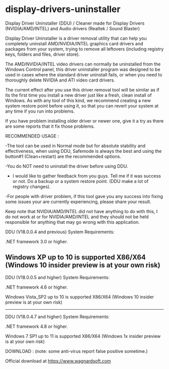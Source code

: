 # display-drivers-uninstaller
Display Driver Uninstaller (DDU) / Cleaner made for Display Drivers (NVIDIA/AMD/INTEL) and Audio drivers (Realtek / Sound Blaster)


Display Driver Uninstaller is a driver removal utility that can help you completely uninstall AMD/NVIDIA/INTEL graphics card drivers and packages from your system, trying to remove all leftovers (including registry keys, folders and files, driver store). 

The AMD/NVIDIA/INTEL video drivers can normally be uninstalled from the Windows Control panel, this driver uninstaller program was designed to be used in cases where the standard driver uninstall fails, or when you need to thoroughly delete NVIDIA and ATI video card drivers. 

The current effect after you use this driver removal tool will be similar as if its the first time you install a new driver just like a fresh, clean install of Windows. As with any tool of this kind, we recommend creating a new system restore point before using it, so that you can revert your system at any time if you run into problems.


If you have problem installing older driver or newer one, give it a try as there are some reports that it fix those problems.

RECOMMENDED USAGE :

-The tool can be used in Normal mode but for absolute stability and effectiveness, when using DDU, Safemode is always the best and using the button#1 (Clean+restart) are the recommended options.

-You do NOT need to uninstall the driver before using DDU.

- I would like to gather feedback from you guys. Tell me if it was success or not. 
Do a backup or a system restore point. (DDU make a lot of registry changes).

-For people with driver problem, if this tool gave you any success into fixing some issues your are currently experiencing, please share your result.


Keep note that NVIDIA/AMD/INTEL did not have anything to do with this, I do not work at or for NVIDIA/AMD/INTEL and they should not be held responsible for anything that may go wrong with this application.




DDU (V18.0.0.4 and previous)
System Requirements:

.NET framework 3.0 or higher.

Windows XP up to 10 is supported X86/X64 (Windows 10 insider preview is at your own risk)
--------------------
DDU (V18.0.0.5 and higher)
System Requirements:

.NET framework 4.6 or higher.

Windows Vista_SP2 up to 10 is supported X86/X64 (Windows 10 insider preview is at your own risk)

--------------------
DDU (V18.0.4.7 and higher)
System Requirements:

.NET framework 4.8 or higher.

Windows 7 SP1 up to 11 is supported X86/X64 (Windows 1x insider preview is at your own risk)

DOWNLOAD : (note: some anti-virus report false positive sometime.) 

Official download at https://www.wagnardsoft.com
